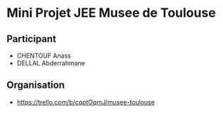 # Mini Projet JEE Musee de Toulouse #

## Participant ##

 + CHENTOUF Anass
 + DELLAL Abderrahmane

## Organisation ##

 + https://trello.com/b/cqptOqmJ/musee-toulouse
